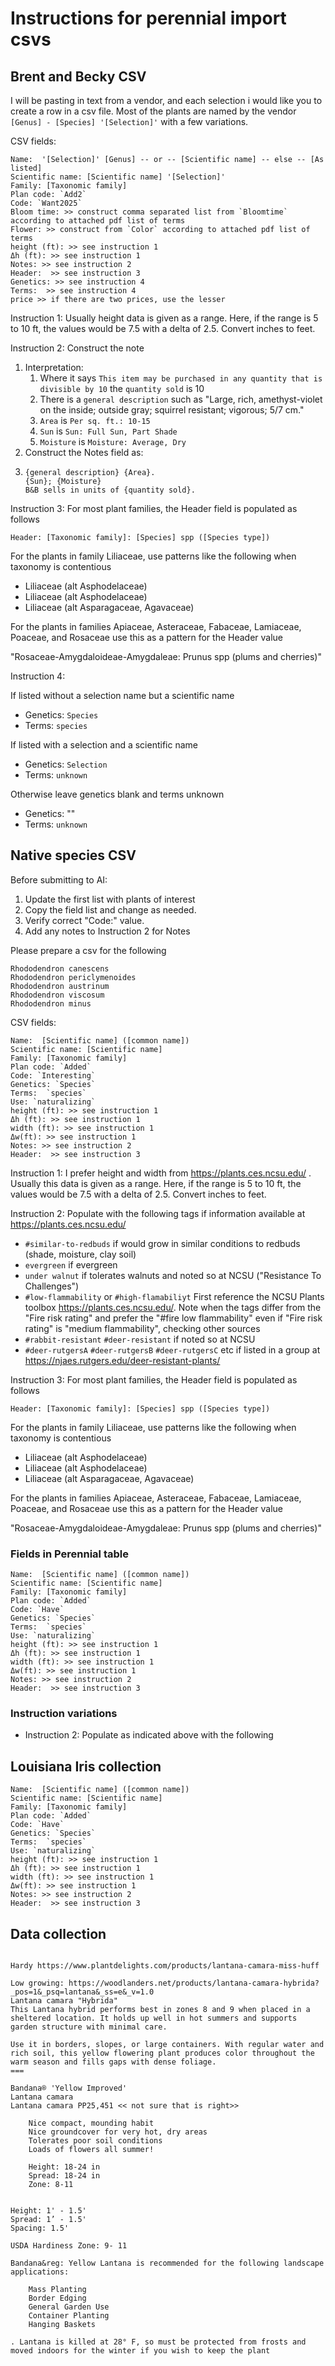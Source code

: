# Instructions for perennial import csvs

## Brent and Becky CSV

I will be pasting in text from a vendor, and each selection i would like you to create a row in a csv file. Most of the plants are named by the vendor `[Genus] - [Species] '[Selection]'`  with a few variations.

CSV fields:

``` list
Name:  '[Selection]' [Genus] -- or -- [Scientific name] -- else -- [As listed]
Scientific name: [Scientific name] '[Selection]'
Family: [Taxonomic family]
Plan code: `Add2`
Code: `Want2025` 
Bloom time: >> construct comma separated list from `Bloomtime` according to attached pdf list of terms
Flower: >> construct from `Color` according to attached pdf list of terms
height (ft): >> see instruction 1
Δh (ft): >> see instruction 1
Notes: >> see instruction 2
Header:  >> see instruction 3
Genetics: >> see instruction 4
Terms:  >> see instruction 4
price >> if there are two prices, use the lesser

```

Instruction 1: Usually height data is given as a range. Here, if the range is 5 to 10 ft, the values would be 7.5 with a delta of 2.5. Convert inches to feet.

Instruction 2:  Construct the note

1. Interpretation:
   1. Where it says `This item may be purchased in any quantity that is divisible by 10`  the `quantity sold` is 10
   2. There is a `general description` such as "Large, rich, amethyst-violet on the inside; outside gray; squirrel resistant; vigorous; 5/7 cm."
   3. `Area` is `Per sq. ft.: 10-15`
   4. `Sun` is `Sun: Full Sun, Part Shade`
   5. `Moisture` is `Moisture: Average, Dry`
2. Construct the Notes field as: 
3. 
    ```
    {general description} {Area}.
    {Sun}; {Moisture}
    B&B sells in units of {quantity sold}. 
    ```

Instruction 3: For most plant families, the Header field is populated as follows

`Header: [Taxonomic family]: [Species] spp ([Species type])`

For the plants in family Liliaceae, use patterns like the following when taxonomy is contentious

* Liliaceae (alt Asphodelaceae)
* Liliaceae (alt Asphodelaceae)
* Liliaceae (alt Asparagaceae, Agavaceae)

For the plants in families Apiaceae, Asteraceae, Fabaceae, Lamiaceae, Poaceae, and Rosaceae use this as a pattern for the Header value

"Rosaceae-Amygdaloideae-Amygdaleae: Prunus spp (plums and cherries)"

Instruction 4:

If listed without a selection name but a scientific name

* Genetics: `Species` 
* Terms:  `species` 

If listed with a selection and a scientific name

* Genetics: `Selection` 
* Terms:  `unknown` 

Otherwise leave genetics blank and terms unknown

* Genetics: ""
* Terms:  `unknown` 




## Native species CSV

Before submitting to AI:

1. Update the first list with plants of interest
2. Copy the field list and change as needed.
3. Verify correct "Code:" value. 
4. Add any notes to Instruction 2 for Notes

Please prepare a csv for the following

``` list
Rhododendron canescens
Rhododendron periclymenoides
Rhododendron austrinum
Rhododendron viscosum
Rhododendron minus
```

CSV fields:

``` list
Name:  [Scientific name] ([common name])
Scientific name: [Scientific name]
Family: [Taxonomic family]
Plan code: `Added`
Code: `Interesting` 
Genetics: `Species` 
Terms:  `species` 
Use: `naturalizing` 
height (ft): >> see instruction 1
Δh (ft): >> see instruction 1
width (ft): >> see instruction 1
Δw(ft): >> see instruction 1
Notes: >> see instruction 2
Header:  >> see instruction 3
```

Instruction 1: I prefer height and width from https://plants.ces.ncsu.edu/ . Usually this data is given as a range. Here, if the range is 5 to 10 ft, the values would be 7.5 with a delta of 2.5. Convert inches to feet.

Instruction 2: Populate with the following tags if information available at https://plants.ces.ncsu.edu/

* `#similar-to-redbuds` if would grow in similar conditions to redbuds (shade, moisture, clay soil)
* `evergreen` if evergreen
* `under walnut` if tolerates walnuts and noted so at NCSU ("Resistance To Challenges")
* `#low-flammability` or `#high-flamabiliyt` First reference the NCSU Plants toolbox https://plants.ces.ncsu.edu/. Note when the tags differ from the "Fire risk rating" and prefer the "#fire low flammability" even if "Fire risk rating" is "medium flammability", checking other sources
* `#rabbit-resistant` `#deer-resistant` if noted so at NCSU
* `#deer-rutgersA` `#deer-rutgersB` `#deer-rutgersC`  etc if listed in a group at https://njaes.rutgers.edu/deer-resistant-plants/ 


Instruction 3: For most plant families, the Header field is populated as follows

`Header: [Taxonomic family]: [Species] spp ([Species type])`

For the plants in family Liliaceae, use patterns like the following when taxonomy is contentious

* Liliaceae (alt Asphodelaceae)
* Liliaceae (alt Asphodelaceae)
* Liliaceae (alt Asparagaceae, Agavaceae)

For the plants in families Apiaceae, Asteraceae, Fabaceae, Lamiaceae, Poaceae, and Rosaceae use this as a pattern for the Header value

"Rosaceae-Amygdaloideae-Amygdaleae: Prunus spp (plums and cherries)"

### Fields in Perennial table

``` list
Name:  [Scientific name] ([common name])
Scientific name: [Scientific name]
Family: [Taxonomic family]
Plan code: `Added`
Code: `Have` 
Genetics: `Species` 
Terms:  `species` 
Use: `naturalizing` 
height (ft): >> see instruction 1
Δh (ft): >> see instruction 1
width (ft): >> see instruction 1
Δw(ft): >> see instruction 1
Notes: >> see instruction 2
Header:  >> see instruction 3
```

### Instruction variations

* Instruction 2: Populate as indicated above with the following 





## Louisiana Iris collection




``` list
Name:  [Scientific name] ([common name])
Scientific name: [Scientific name]
Family: [Taxonomic family]
Plan code: `Added`
Code: `Have` 
Genetics: `Species` 
Terms:  `species` 
Use: `naturalizing` 
height (ft): >> see instruction 1
Δh (ft): >> see instruction 1
width (ft): >> see instruction 1
Δw(ft): >> see instruction 1
Notes: >> see instruction 2
Header:  >> see instruction 3
```


## Data collection

``` text

Hardy https://www.plantdelights.com/products/lantana-camara-miss-huff

Low growing: https://woodlanders.net/products/lantana-camara-hybrida?_pos=1&_psq=lantana&_ss=e&_v=1.0 
Lantana camara "Hybrida"
This Lantana hybrid performs best in zones 8 and 9 when placed in a sheltered location. It holds up well in hot summers and supports garden structure with minimal care.

Use it in borders, slopes, or large containers. With regular water and rich soil, this yellow flowering plant produces color throughout the warm season and fills gaps with dense foliage.
===

Bandana® 'Yellow Improved'
Lantana camara
Lantana camara PP25,451 << not sure that is right>>

    Nice compact, mounding habit
    Nice groundcover for very hot, dry areas
    Tolerates poor soil conditions
    Loads of flowers all summer!

    Height: 18-24 in
    Spread: 18-24 in
    Zone: 8-11


Height: 1' - 1.5'
Spread: 1’ - 1.5'
Spacing: 1.5'

USDA Hardiness Zone: 9- 11

Bandana&reg: Yellow Lantana is recommended for the following landscape applications:

    Mass Planting
    Border Edging
    General Garden Use
    Container Planting
    Hanging Baskets

. Lantana is killed at 28° F, so must be protected from frosts and moved indoors for the winter if you wish to keep the plant
```
